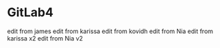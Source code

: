 # GitLab4

edit from james
edit from karissa
edit from kovidh
edit from Nia
edit from karissa x2
edit from Nia v2
